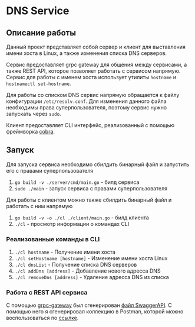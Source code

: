 # DNS Service
## Описание работы
Данный проект представляет собой сервер и клиент 
для выставления имени хоста в Linux, а также изменения списка DNS серверов.

Сервис предоставляет grpc gateway для общения между сервисами, 
а также REST API, которое позволяет работать с сервисом напрямую. 
Сервис для работы с именем хоста использует утилиты `hostname` и `hostnamectl set-hostname`. 

Для работы со списком DNS сервис напрямую обращается к файлу конфигурации `/etc/resolv.conf`. Для изменения данного файла
необходимы права суперпользователя, поэтому сервис нужно запускать через `sudo`.

Клиент предоставляет CLI интерфейс, реализованный с помощью фреймворка [cobra](https://github.com/spf13/cobra).

## Запуск
Для запуска сервиса необходимо сбилдить бинарный файл и запустить его с правами суперпользователя 
1. `go build -v ./server/cmd/main.go` - билд сервиса
2. `sudo ./main` - запуск сервиса с правами суперпользователя

Для работы с клиентом можно также сбилдить бинарный файл и работать с ним напрямую
1. `go build -v -o ./cl ./client/main.go` - билд клиента
2. `./cl` - просмотр информации о командах CLI 

### Реализованные команды в CLI
1. `./cl hostname` - Получение имени хоста 
2. `./cl setHostname [hostname]` - Изменение имени хоста Linux
3. `./cl dnsList` - Получение списка DNS серверов
4. `./cl addDns [address]` - Добавление нового адресса DNS
5. `./cl removeDns [address]` - Удаление адресса DNS из списка

### Работа с REST API сервиса
С помощью [grpc-gateway](https://github.com/grpc-ecosystem/grpc-gateway) 
был сгенерирован [файл SwaggerAPI](./server/api/dns_service.swagger.json). 
С помощью него я сгенерировал коллекцию в Postman, которой можно воспользоваться по [ссылке](https://www.postman.com/joint-operations-operator-99149269/workspace/dns/collection/28284200-387f82b9-ceae-483a-8688-7a31d495443a?action=share&creator=28284200).

